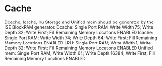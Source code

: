 Cache
===============
Dcache, Icache, lru Storage and Unified mem should be generated by the ISE BlockRAM generator:
Dcache: Single Port RAM; Write Width 75; Write Depth 32; Write First; Fill Remaining Memory Locations ENABLED
Icache: Single Port RAM; Write Width 74; Write Depth 64; Write First; Fill Remaining Memory Locations ENABLED
LRU: Single Port RAM; Write Width 1; Write Depth 32; Write First; Fill Remaining Memory Locations ENABLED
Unified mem: Single Port RAM; Write Width 64; Write Depth 16384; Write First; Fill Remaining Memory Locations ENABLED
